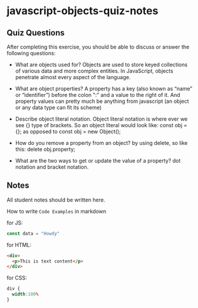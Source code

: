 # javascript-objects-quiz-notes

## Quiz Questions

After completing this exercise, you should be able to discuss or answer the following questions:

- What are objects used for?
Objects are used to store keyed collections of various data and more complex entities. In JavaScript, objects penetrate almost every aspect of the language.

- What are object properties?
A property has a key (also known as “name” or “identifier”) before the colon ":" and a value to the right of it.
And property values can pretty much be anything from javascript (an object or any data type can fit its scheme)

- Describe object literal notation.
Object literal notation is where ever we see {} type of brackets. So an object literal would look like:
const obj = {};
as opposed to
const obj = new Object();

- How do you remove a property from an object?
by using delete, so like this:
delete obj.property;

- What are the two ways to get or update the value of a property?
dot notation and bracket notation. 

## Notes

All student notes should be written here.


How to write `Code Examples` in markdown

for JS:
```javascript
const data = "Howdy"
```

for HTML:
```html
<div>
  <p>This is text content</p>
</div>
```

for CSS:
```css
div {
  width:100%
}
```
